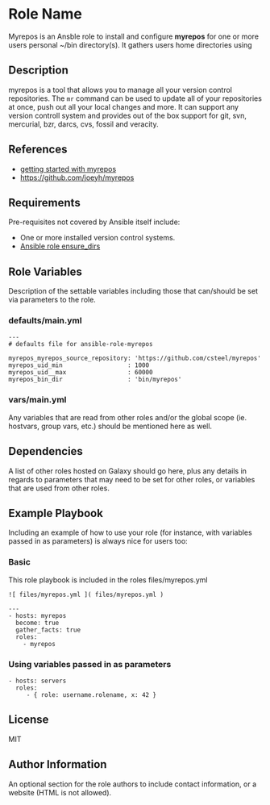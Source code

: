 Role Name
=========

Myrepos is an Ansble role to install and configure **myrepos** for one or more users personal ~/bin directory(s). It gathers users home directories using 

Description
-----------

myrepos is a tool that allows you to manage all your version control repositories. The `mr` command can be used to update all of your repositories at once, push out all your local changes and more. It can support any version controll system and provides out of the box support for git, svn, mercurial, bzr, darcs, cvs, fossil and veracity.

References
----------

* [ getting started with myrepos ]( https://myrepos.branchable.com/ )
* [ https://github.com/joeyh/myrepos ]( https://github.com/joeyh/myrepos )

Requirements
------------

Pre-requisites not covered by Ansible itself include:

* One or more installed version control systems.
* [ Ansible role ensure_dirs ]( https://github.com/csteel/ansible-role-ensure_dirs )


Role Variables
--------------

Description of the settable variables including those that can/should be set via parameters to the role.

### defaults/main.yml
 
    ---
    # defaults file for ansible-role-myrepos
    
    myrepos_myrepos_source_repository: 'https://github.com/csteel/myrepos'
    myrepos_uid_min                  : 1000
    myrepos_uid__max                 : 60000
    myrepos_bin_dir                  : 'bin/myrepos'

### vars/main.yml

  Any variables that are read from other roles and/or the global scope (ie. hostvars, group vars, etc.) should be mentioned here as well.

Dependencies
------------

A list of other roles hosted on Galaxy should go here, plus any details in regards to parameters that may need to be set for other roles, or variables that are used from other roles.

Example Playbook
----------------

Including an example of how to use your role (for instance, with variables passed in as parameters) is always nice for users too:

### Basic

This role playbook is included in the roles files/myrepos.yml

    ![ files/myrepos.yml ]( files/myrepos.yml )

    ---
    - hosts: myrepos
      become: true
      gather_facts: true
      roles:
        - myrepos

### Using variables passed in as parameters

    - hosts: servers
      roles:
         - { role: username.rolename, x: 42 }

License
-------

MIT

Author Information
------------------

An optional section for the role authors to include contact information, or a website (HTML is not allowed).
